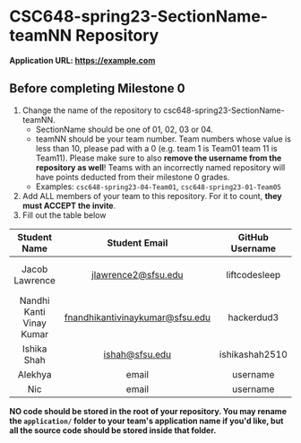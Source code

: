 # CSC648-spring23-SectionName-teamNN Repository

**Application URL: <https://example.com>**

## Before completing Milestone 0

1. Change the name of the repository to csc648-spring23-SectionName-teamNN.
   - SectionName should be one of 01, 02, 03 or 04.
   - teamNN should be your team number. Team numbers whose value is less than
     10, please pad with a 0 (e.g. team 1 is Team01 team 11 is Team11). Please
     make sure to also **remove the username from the repository as well**!
     Teams with an incorrectly named repository will have points deducted from
     their milestone 0 grades.
   - Examples: `csc648-spring23-04-Team01`, `csc648-spring23-01-Team05`
2. Add ALL members of your team to this repository. For it to count, **they must
   ACCEPT the invite**.
3. Fill out the table below

| Student Name | Student Email | GitHub Username | Student's role |
| :----------: | :-----------: | :-------------: | :------------: |
|   Jacob Lawrence   | jlawrence2@sfsu.edu |      liftcodesleep       |  GitHub & Scrum master   |
|   Nandhi Kanti Vinay Kumar   | fnandhikantivinaykumar@sfsu.edu |      hackerdud3       |  Front End D   |
|   Ishika Shah   | ishah@sfsu.edu |      ishikashah2510       |  Backend Lead   |
|   Alekhya   | email |      username       |  role   |
|   Nic   | email |      username       |  role   |

**NO code should be stored in the root of your repository. You may rename the
`application/` folder to your team's application name if you'd like, but all the
source code should be stored inside that folder.**
